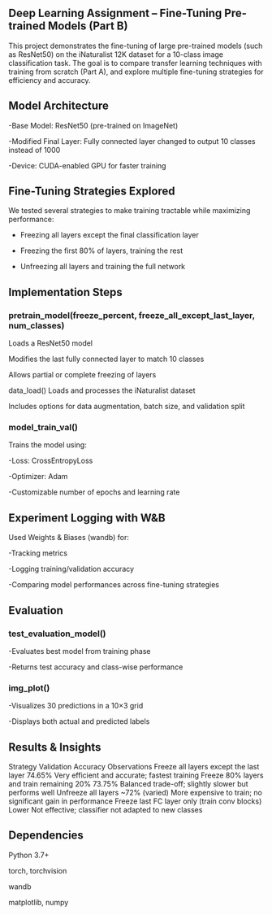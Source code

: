 ## Deep Learning Assignment – Fine-Tuning Pre-trained Models (Part B)
This project demonstrates the fine-tuning of large pre-trained models (such as ResNet50) on the iNaturalist 12K dataset for a 10-class image classification task. The goal is to compare transfer learning techniques with training from scratch (Part A), and explore multiple fine-tuning strategies for efficiency and accuracy.

## Model Architecture
-Base Model: ResNet50 (pre-trained on ImageNet)

-Modified Final Layer: Fully connected layer changed to output 10 classes instead of 1000

-Device: CUDA-enabled GPU for faster training

## Fine-Tuning Strategies Explored
We tested several strategies to make training tractable while maximizing performance:

- Freezing all layers except the final classification layer

- Freezing the first 80% of layers, training the rest

- Unfreezing all layers and training the full network

## Implementation Steps
### pretrain_model(freeze_percent, freeze_all_except_last_layer, num_classes)
Loads a ResNet50 model

Modifies the last fully connected layer to match 10 classes

Allows partial or complete freezing of layers

data_load()
Loads and processes the iNaturalist dataset

Includes options for data augmentation, batch size, and validation split

### model_train_val()
Trains the model using:

-Loss: CrossEntropyLoss

-Optimizer: Adam

-Customizable number of epochs and learning rate

## Experiment Logging with W&B
Used Weights & Biases (wandb) for:

-Tracking metrics

-Logging training/validation accuracy

-Comparing model performances across fine-tuning strategies

## Evaluation
### test_evaluation_model()
-Evaluates best model from training phase

-Returns test accuracy and class-wise performance

### img_plot()
-Visualizes 30 predictions in a 10×3 grid

-Displays both actual and predicted labels

## Results & Insights

Strategy	Validation Accuracy	Observations
Freeze all layers except the last layer	74.65%	Very efficient and accurate; fastest training
Freeze 80% layers and train remaining 20%	73.75%	Balanced trade-off; slightly slower but performs well
Unfreeze all layers	~72% (varied)	More expensive to train; no significant gain in performance
Freeze last FC layer only (train conv blocks)	Lower	Not effective; classifier not adapted to new classes
## Dependencies
Python 3.7+

torch, torchvision

wandb

matplotlib, numpy

